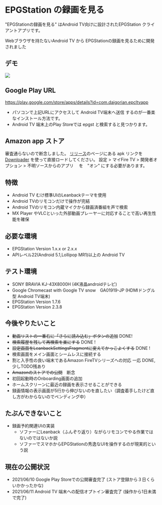 # EPGStation の録画を見る
"EPGStationの録画を見る"  はAndroid TV向けに設計されたEPGStation クライアントアプリです。

Webブラウザを持たないAndroid TV から EPGStationの録画を見るために開発されました

## デモ
![](https://raw.githubusercontent.com/wiki/daig0rian/epcltvapp/images/demo.gif)

## Google Play URL
https://play.google.com/store/apps/details?id=com.daigorian.epcltvapp

 - パソコンで上記URLにアクセスして Android TV端末へ送信 するのが一番楽なインストール方法です。
 - Android TV 端末上のPlay Storeでは epgst と検索すると見つかります。

## Amazon app ストア
審査通らないので断念しました。
[リリース](https://github.com/daig0rian/epcltvapp/releases)のページにある apk リンクを [Downloader](https://www.amazon.co.jp/dp/B01N0BP507) を使って直接ロードしてください。
設定 > マイFire TV > 開発者オプション > 不明ソースからのアプリ 　を　"オン" にする必要があります。

## 特徴
 - Android TV むけ標準UIのLeanbackテーマを使用
 - Android TVのリモコンだけで操作が完結
 - Android TVのリモコン内蔵マイクから録画済番組を声で検索
 - MX Player やVLCといった外部動画プレーヤーに対応することで高い再生性能を確保

## 必要な環境
 - EPGStation Version 1.x.x or 2.x.x　
 - APIレベル22(Android 5.1,Lollipop MR1)以上の Android TV

## テスト環境
 - SONY BRAVIA KJ-43X8000H (4K液晶androidテレビ)
 - Google Chromecast with Google TV snow　GA01919-JP (HDMIドングル型 Android TV端末) 
 - EPGStation Version 1.7.6
 - EPGStation Version 2.3.8

## 今後やりたいこと
 - ~~動画リストの一番右に「さらに読み込む」ボタンの追加~~ DONE!
 - ~~検索履歴を残して再検索を楽にする~~ DONE !
 - ~~設定画面をLeanbackSettingsFragmentに変えてかっこよくする~~  DONE !
 - 検索画面をメイン画面とシームレスに接続する
 - 割と入手性の良い端末であるAmazon FireTVシリーズへの対応 一応 DONE,少しTODO残あり
 - ~~Amazonのストアでの公開~~　断念
 - 初回起動時のOnboarding画面の追加
 - ホームスクリーンに最近の録画を表示させることができる
 - 録画情報の表示画面が5行から伸びないのを直したい（調査着手したけど直し方がわからないのでペンディング中）

## たぶんできないこと
 - 録画予約関連UIの実装
   -  ソファーにLeanback（ふんぞり返り）ながらリモコンでやる作業ではないのではないか説
   -  ソファーでスマホからEPGStationの秀逸なUIを操作するのが現実的という説

## 現在の公開状況
 - 2021/06/10 Google Play Storeでの公開審査完了 (ストア登録から３日くらいかかったかな)
 - 2021/06/11 Android TV 端末への配信オプトイン審査完了 (操作から1日未満で完了)
